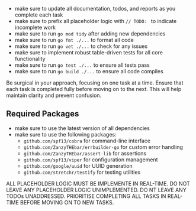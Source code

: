 - make sure to update all documentation, todos, and reports as you complete each task
- make sure to prefix all placeholder logic with `// TODO: ` to indicate incomplete work
- make sure to run `go mod tidy` after adding new dependencies
- make sure to run `go fmt ./...` to format all code
- make sure to run `go vet ./...` to check for any issues
- make sure to implement robust table-driven tests for all core functionality
- make sure to run `go test ./...` to ensure all tests pass
- make sure to run `go build ./...` to ensure all code compiles

Be surgical in your approach, focusing on one task at a time. Ensure that each task is completed fully before moving on to the next. This will help maintain clarity and prevent confusion.

## Required Packages

- make sure to use the latest version of all dependencies
- make sure to use the following packages:
  - `github.com/spf13/cobra` for command-line interface
  - `github.com/ZanzyTHEbar/errbuilder-go` for custom error handling
  - `github.com/ZanzyTHEbar/assert-lib` for assertions
  - `github.com/spf13/viper` for configuration management
  - `github.com/google/uuid` for UUID generation
  - `github.com/stretchr/testify` for testing utilities

ALL PLACEHOLDER LOGIC MUST BE IMPLEMENTE IN REAL-TIME. DO NOT LEAVE ANY PLACEHOLDER LOGIC UNIMPLEMENTED. DO NT LEAVE ANY TODOs UNADDRESSED. PRIORITISE COMPLETING ALL TASKS IN REAL-TIME BEFORE MOVING ON TO NEW TASKS.
